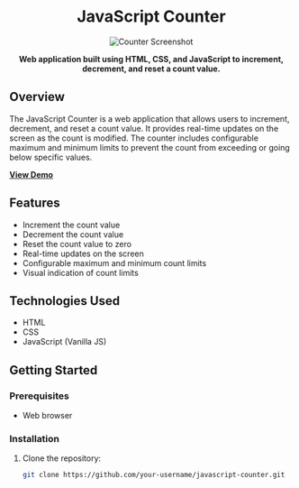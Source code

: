 <h1 align="center">JavaScript Counter</h1>

<p align="center">
  <img src="screenshot.png" alt="Counter Screenshot">
</p>

<p align="center">
  <strong>Web application built using HTML, CSS, and JavaScript to increment, decrement, and reset a count value.</strong>
</p>

## Overview

The JavaScript Counter is a web application that allows users to increment, decrement, and reset a count value. It provides real-time updates on the screen as the count is modified. The counter includes configurable maximum and minimum limits to prevent the count from exceeding or going below specific values.

**[View Demo](https://your-demo-link.com)**

## Features

- Increment the count value
- Decrement the count value
- Reset the count value to zero
- Real-time updates on the screen
- Configurable maximum and minimum count limits
- Visual indication of count limits

## Technologies Used

- HTML
- CSS
- JavaScript (Vanilla JS)

## Getting Started

### Prerequisites

- Web browser

### Installation

1. Clone the repository:

   ```bash
   git clone https://github.com/your-username/javascript-counter.git
